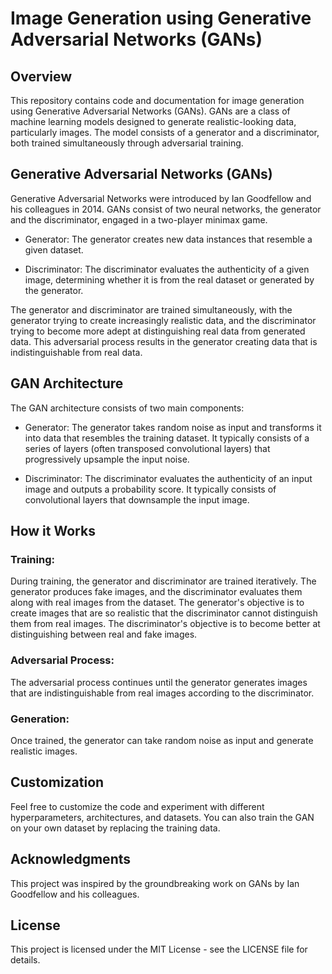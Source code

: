 # Image Generation using Generative Adversarial Networks (GANs)
## Overview
This repository contains code and documentation for image generation using Generative Adversarial Networks (GANs). GANs are a class of machine learning models designed to generate realistic-looking data, particularly images. The model consists of a generator and a discriminator, both trained simultaneously through adversarial training.

## Generative Adversarial Networks (GANs)
Generative Adversarial Networks were introduced by Ian Goodfellow and his colleagues in 2014. GANs consist of two neural networks, the generator and the discriminator, engaged in a two-player minimax game.

* Generator: The generator creates new data instances that resemble a given dataset.

* Discriminator: The discriminator evaluates the authenticity of a given image, determining whether it is from the real dataset or generated by the generator.

The generator and discriminator are trained simultaneously, with the generator trying to create increasingly realistic data, and the discriminator trying to become more adept at distinguishing real data from generated data. This adversarial process results in the generator creating data that is indistinguishable from real data.

## GAN Architecture
The GAN architecture consists of two main components:

* Generator: The generator takes random noise as input and transforms it into data that resembles the training dataset.
It typically consists of a series of layers (often transposed convolutional layers) that progressively upsample the input noise.

* Discriminator: The discriminator evaluates the authenticity of an input image and outputs a probability score.
It typically consists of convolutional layers that downsample the input image.

## How it Works
### Training:

During training, the generator and discriminator are trained iteratively.
The generator produces fake images, and the discriminator evaluates them along with real images from the dataset.
The generator's objective is to create images that are so realistic that the discriminator cannot distinguish them from real images.
The discriminator's objective is to become better at distinguishing between real and fake images.

### Adversarial Process:

The adversarial process continues until the generator generates images that are indistinguishable from real images according to the discriminator.

### Generation:

Once trained, the generator can take random noise as input and generate realistic images.

## Customization
Feel free to customize the code and experiment with different hyperparameters, architectures, and datasets. You can also train the GAN on your own dataset by replacing the training data.

## Acknowledgments
This project was inspired by the groundbreaking work on GANs by Ian Goodfellow and his colleagues.

## License
This project is licensed under the MIT License - see the LICENSE file for details.
